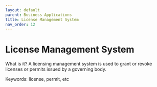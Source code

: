 ```yaml
---
layout: default
parent: Business Applications
title: License Management System
nav_order: 12
---
```


# License Management System

What is it? A licensing management system is used to grant or revoke licenses or permits issued by a governing body. 

Keywords: license, permit, etc

